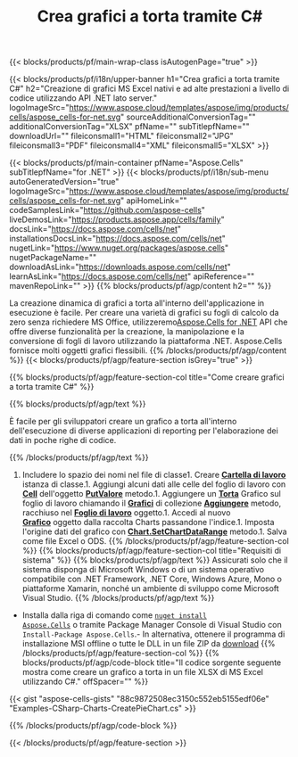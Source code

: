﻿---
title: Crea grafici a torta tramite C#
url: /it/net/create-pie-chart/
description: C# Codice di esempio per la creazione di grafici a torta in Excel utilizzando .NET Libreria. Utilizzare questo codice per creare un grafico a torta in MS Excel all'interno di VB.NET, Asp.NET o qualsiasi applicazione basata su .NET.
---
{{< blocks/products/pf/main-wrap-class isAutogenPage="true" >}}

{{< blocks/products/pf/i18n/upper-banner h1="Crea grafici a torta tramite C#" h2="Creazione di grafici MS Excel nativi e ad alte prestazioni a livello di codice utilizzando API .NET lato server." logoImageSrc="https://www.aspose.cloud/templates/aspose/img/products/cells/aspose_cells-for-net.svg" sourceAdditionalConversionTag="" additionalConversionTag="XLSX" pfName="" subTitlepfName="" downloadUrl="" fileiconsmall1="HTML" fileiconsmall2="JPG" fileiconsmall3="PDF" fileiconsmall4="XML" fileiconsmall5="XLSX" >}}

{{< blocks/products/pf/main-container pfName="Aspose.Cells" subTitlepfName="for .NET" >}}
{{< blocks/products/pf/i18n/sub-menu autoGeneratedVersion="true" logoImageSrc="https://www.aspose.cloud/templates/aspose/img/products/cells/aspose_cells-for-net.svg" apiHomeLink="" codeSamplesLink="https://github.com/aspose-cells" liveDemosLink="https://products.aspose.app/cells/family" docsLink="https://docs.aspose.com/cells/net" installationsDocsLink="https://docs.aspose.com/cells/net" nugetLink="https://www.nuget.org/packages/aspose.cells" nugetPackageName="" downloadAsLink="https://downloads.aspose.com/cells/net" learnAsLink="https://docs.aspose.com/cells/net" apiReference="" mavenRepoLink="" >}}
{{% blocks/products/pf/agp/content h2="" %}}

La creazione dinamica di grafici a torta all'interno dell'applicazione in esecuzione è facile. Per creare una varietà di grafici su fogli di calcolo da zero senza richiedere MS Office, utilizzeremo[Aspose.Cells for .NET](https://products.aspose.com/cells/net)  API che offre diverse funzionalità per la creazione, la manipolazione e la conversione di fogli di lavoro utilizzando la piattaforma .NET. Aspose.Cells fornisce molti oggetti grafici flessibili.
{{% /blocks/products/pf/agp/content %}}
{{< blocks/products/pf/agp/feature-section isGrey="true" >}}

{{% blocks/products/pf/agp/feature-section-col title="Come creare grafici a torta tramite C#" %}}

{{% blocks/products/pf/agp/text %}}

È facile per gli sviluppatori creare un grafico a torta all'interno dell'esecuzione di diverse applicazioni di reporting per l'elaborazione dei dati in poche righe di codice.

{{% /blocks/products/pf/agp/text %}}

1. Includere lo spazio dei nomi nel file di classe1. Creare [**Cartella di lavoro**](https://reference.aspose.com/cells/net/aspose.cells/workbook) istanza di classe.1. Aggiungi alcuni dati alle celle del foglio di lavoro con [**Cell**](https://reference.aspose.com/cells/net/aspose.cells/cell) dell'oggetto [**PutValore**](https://reference.aspose.com/cells/net/aspose.cells/cell/methods/putvalue/index) metodo.1. Aggiungere un [**Torta**](https://reference.aspose.com/cells/net/aspose.cells.charts/charttype) Grafico sul foglio di lavoro chiamando il [**Grafici**](https://reference.aspose.com/cells/net/aspose.cells.charts/chartcollection) di collezione [**Aggiungere**](https://reference.aspose.com/cells/net/aspose.cells.charts/chartcollection/methods/add) metodo, racchiuso nel [**Foglio di lavoro**](https://reference.aspose.com/cells/net/aspose.cells/worksheet) oggetto.1. Accedi al nuovo [**Grafico**](https://reference.aspose.com/cells/net/aspose.cells.charts/chart) oggetto dalla raccolta Charts passandone l'indice.1. Imposta l'origine dati del grafico con [**Chart.SetChartDataRange**](https://https://reference.aspose.com/cells/net/aspose.cells.charts/chart/methods/setchartdatarange) metodo.1. Salva come file Excel o ODS.
{{% /blocks/products/pf/agp/feature-section-col %}}
{{% blocks/products/pf/agp/feature-section-col title="Requisiti di sistema" %}}
{{% blocks/products/pf/agp/text %}}
Assicurati solo che il sistema disponga di Microsoft Windows o di un sistema operativo compatibile con .NET Framework, .NET Core, Windows Azure, Mono o piattaforme Xamarin, nonché un ambiente di sviluppo come Microsoft Visual Studio.
{{% /blocks/products/pf/agp/text %}}
- Installa dalla riga di comando come <code><a href="https://downloads.aspose.com/cells/net">nuget install Aspose.Cells</a></code> o tramite Package Manager Console di Visual Studio con <code>Install-Package Aspose.Cells</code>.- In alternativa, ottenere il programma di installazione MSI offline o tutte le DLL in un file ZIP da <a href="https://downloads.aspose.com/cells/net">download</a>
{{% /blocks/products/pf/agp/feature-section-col %}}
{{% blocks/products/pf/agp/code-block title="Il codice sorgente seguente mostra come creare un grafico a torta in un file XLSX di MS Excel utilizzando C#." offSpacer="" %}}

{{< gist "aspose-cells-gists" "88c9872508ec3150c552eb5155edf06e" "Examples-CSharp-Charts-CreatePieChart.cs" >}}

{{% /blocks/products/pf/agp/code-block %}}

{{< /blocks/products/pf/agp/feature-section >}}

<!-- aboutfile Starts -->
